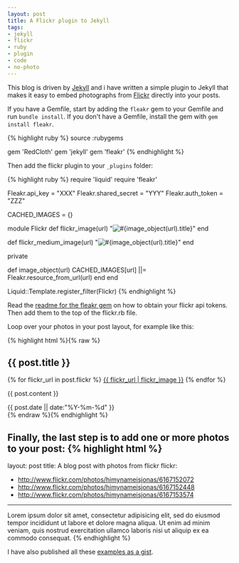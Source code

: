 ```yaml
---
layout: post
title: A Flickr plugin to Jekyll
tags:
- jekyll
- flickr
- ruby
- plugin
- code
- no-photo
---
```

This blog is driven by [Jekyll](http://jekyllrb.com/) and i have written a simple plugin to Jekyll that makes it easy to embed photographs from [Flickr](http://flickr.com) directly into your posts.

If you have a Gemfile, start by adding the `fleakr` gem to your Gemfile and run `bundle install`.
If you don't have a Gemfile, install the gem with `gem install fleakr`.

{% highlight ruby %}
source :rubygems

gem 'RedCloth'
gem 'jekyll'
gem 'fleakr'
{% endhighlight %}

Then add the flickr plugin to your `_plugins` folder:

{% highlight ruby %}
require 'liquid'
require 'fleakr'

Fleakr.api_key       = "XXX"
Fleakr.shared_secret = "YYY"
Fleakr.auth_token    = "ZZZ"

CACHED_IMAGES = {}

module Flickr
  def flickr_image(url)
    "<img alt='#{image_object(url).title}' src='#{image_object(url).large.url}'>"
  end

  def flickr_medium_image(url)
    "<img alt='#{image_object(url).title}' src='#{image_object(url).medium.url}'>"
  end

  private

  def image_object(url)
    CACHED_IMAGES[url] ||= Fleakr.resource_from_url(url)
  end
end

Liquid::Template.register_filter(Flickr)
{% endhighlight %}


Read the [readme for the fleakr gem](https://github.com/reagent/fleakr) on how to obtain your flickr api tokens. Then add them to the top of the flickr.rb file.

Loop over your photos in your post layout, for example like this:

{% highlight html %}{% raw %}
<article>
  <h1>{{ post.title }}</h1>

  {% for flickr_url in post.flickr %}
    <a href="{{ flickr_url }}">{{ flickr_url | flickr_image }}</a>
  {% endfor %}

  {{ post.content }}

  <footer>
    {{ post.date || date:"%Y-%m-%d" }}</br>
  </footer>
</article>
{% endraw %}{% endhighlight %}

Finally, the last step is to add one or more photos to your post:
{% highlight html %}
---
layout: post
title: A blog post with photos from flickr
flickr:
- http://www.flickr.com/photos/himynameisjonas/6167152072
- http://www.flickr.com/photos/himynameisjonas/6167152448
- http://www.flickr.com/photos/himynameisjonas/6167153574
---
Lorem ipsum dolor sit amet, consectetur adipisicing elit, sed do eiusmod tempor incididunt ut labore et dolore magna aliqua. Ut enim ad minim veniam, quis nostrud exercitation ullamco laboris nisi ut aliquip ex ea commodo consequat.
{% endhighlight %}


I have also published all these [examples as a gist](https://gist.github.com/2380125).
